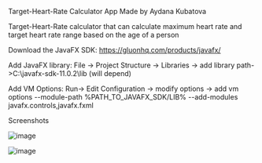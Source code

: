 Target-Heart-Rate Calculator App Made by Aydana Kubatova

Target-Heart-Rate calculator that can calculate maximum heart rate and target heart rate range based on the age of a person

Download the JavaFX SDK: https://gluonhq.com/products/javafx/

Add JavaFX library: File -> Project Structure -> Libraries -> add library path->C:\javafx-sdk-11.0.2\lib (will depend)

Add VM Options: Run-> Edit Configuration -> modify options -> add vm options --module-path %PATH_TO_JAVAFX_SDK/LIB% --add-modules javafx.controls,javafx.fxml

Screenshots

![image](https://user-images.githubusercontent.com/95673841/146892940-265c36c9-a4a1-4748-97d8-41c3b61f19b9.png)


![image](https://user-images.githubusercontent.com/95673841/146892822-46cdab41-d14d-4985-a9a1-ecacd670b1cb.png)


